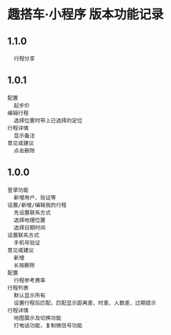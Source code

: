 # 趣搭车·小程序 版本功能记录

## 1.1.0
```
  行程分享
```

## 1.0.1
```
配置
  起步价
编辑行程
  选择位置时带上已选择的定位
行程详情
  显示备注
意见或建议
  点击删除
```

## 1.0.0
```
登录功能
  新增用户、验证等
设置/新增/编辑我的行程
  先设置联系方式
  选择地理位置
  选择日期时间
设置联系方式
  手机号验证
意见或建议
  新增
  长按删除
配置
  行程参考费率
行程列表
  默认显示所有
  设置行程后匹配，匹配显示距离差、时差、人数差、过期提示
行程详情
  地图展示及切换功能
  打电话功能，复制微信号功能
```